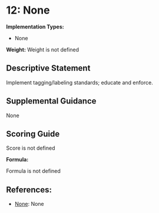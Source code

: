 # 12: None

**Implementation Types:**

- None

**Weight:** Weight is not defined

## Descriptive Statement

Implement tagging/labeling standards; educate and enforce.

## Supplemental Guidance

None

## Scoring Guide

Score is not defined

**Formula:**

Formula is not defined

## References:

- [None](None): None
